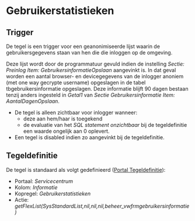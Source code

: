 # Gebruikerstatistieken

## Trigger

De tegel is een trigger voor een geanonimiseerde lijst waarin de gebruikersgegevens staan van hen die die inloggen op de omgeving.

Deze lijst wordt door de programmatuur gevuld indien de instelling _Sectie: Preinlog Item: GebruikersinformatieOpslaan_ aangevinkt is. In dat geval worden een aantal browser- en devicegegevens van de inlogger anoniem (met one way gecrypte username) opgeslagen in de tabel tbgebruikersinformatie opgeslagen. Deze informatie blijft 90 dagen bestaan tenzij anders ingesteld in _Getal1_ van _Sectie Gebruikersinformatie Item: AantalDagenOpslaan_.

- De tegel is alleen zichtbaar voor inlogger wanneer:
  - deze aan hem/haar is toegekend
  - de evaluatie van het _SQL statement onzichtbaar_ bij de tegeldefinitie een waarde ongelijk aan 0 oplevert.
- Een tegel is disabled indien zo aangevinkt bij de tegeldefinitie.

## Tegeldefinitie

De tegel is standaard als volgt gedefinieerd ([Portal Tegeldefinitie](/docs/instellen_inrichten/portaldefinitie/portal_tegel.md)):

- Portaal: _Servicecentrum_
- Kolom: _Informatie_
- Kopregel: _Gebruikerstatistieken_
- Actie: _getFlexList(SysStandardList,nil,nil,nil,beheer_vwfrmgebruikersinformatie)_
